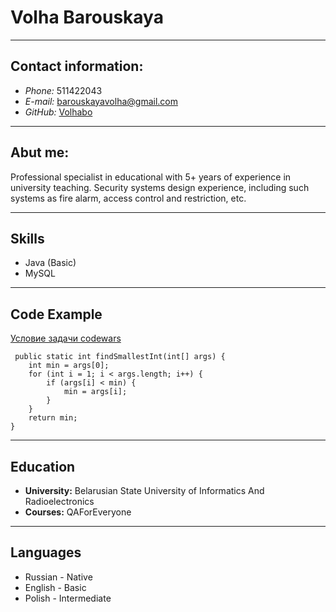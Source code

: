 # **Volha Barouskaya**

*****************
## **Contact information:**

+ *Phone:* 511422043
+ *E-mail:* barouskayavolha@gmail.com
+ *GitHub:* [Volhabo](https://github.com/Volhabo )


****************
## **Abut me:** 

Professional specialist in educational with 5+ years of experience in university teaching. 
Security systems design experience, including such systems as fire alarm, access control and restriction, etc.

*******************
## **Skills**
+ Java (Basic)
+ MySQL

*******************
## **Code Example**
[Условие задачи codewars](https://www.codewars.com/kata/55a2d7ebe362935a210000b2/train/java)

     public static int findSmallestInt(int[] args) {
        int min = args[0];
        for (int i = 1; i < args.length; i++) {
            if (args[i] < min) {
                min = args[i];
            }
        }
        return min;
    }

*******************
## **Education**
+ **University:** Belarusian State University of Informatics And Radioelectronics 
+ **Courses:** QAForEveryone

**********************
## **Languages**
+ Russian - Native
+ English - Basic
+ Polish - Intermediate
